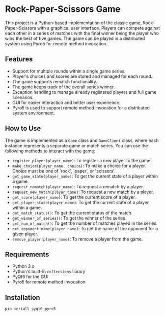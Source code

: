 # Rock-Paper-Scissors Game

This project is a Python-based implementation of the classic game, Rock-Paper-Scissors with a graphical user interface. Players can compete against each other in a series of matches with the final winner being the player who wins the best of five games. The game can be played in a distributed system using Pyro5 for remote method invocation.

## Features

- Support for multiple rounds within a single game series.
- Player's choices and scores are stored and managed for each round.
- The game supports rematch functionality.
- The game keeps track of the overall series winner.
- Exception handling to manage already registered players and full game scenarios.
- GUI for easier interaction and better user experience.
- Pyro5 is used to support remote method invocation for a distributed system environment.

## How to Use

The game is implemented as a `Game` class and `GameClient` class, where each instance represents a separate game or match series. You can use the following methods to interact with the game:

- `register_player(player_name)`: To register a new player to the game.
- `make_choice(player_name, choice)`: To make a choice for a player. Choice must be one of 'rock', 'paper', or 'scissors'.
- `get_game_state(player_name)`: To get the current state of a player within a game.
- `request_rematch(player_name)`: To request a rematch by a player.
- `request_new_match(player_name)`: To request a new match by a player.
- `get_score(player_name)`: To get the current score of a player.
- `get_player_state(player_name)`: To get the current state of a player within a game.
- `get_match_status()`: To get the current status of the match.
- `get_winner_of_series()`: To get the winner of the series.
- `get_num_of_match()`: To get the number of matches played in the series.
- `get_opponent_name(player_name)`: To get the name of the opponent for a given player.
- `remove_player(player_name)`: To remove a player from the game.

## Requirements

- Python 3.x
- Python's built-in `collections` library
- PyQt6 for the GUI
- Pyro5 for remote method invocation

## Installation

```bash
pip install pyqt6 pyro5
